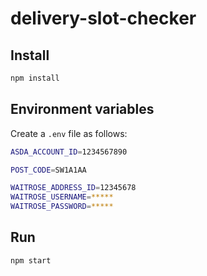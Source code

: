# delivery-slot-checker

## Install

```sh
npm install
```

## Environment variables

Create a `.env` file as follows:

```sh
ASDA_ACCOUNT_ID=1234567890

POST_CODE=SW1A1AA

WAITROSE_ADDRESS_ID=12345678
WAITROSE_USERNAME=*****
WAITROSE_PASSWORD=*****
```

## Run

```sh
npm start
```
